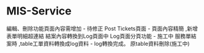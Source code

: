 # MIS-Service

編輯、刪除功能頁面內容需增加 - 待修正
Post Tickets頁面 - 頁面內容精簡 ,新增表單明細超連結
結案內容轉換到Log頁面中
Log頁面分頁功能 - 施工中
服務單結案時 ,table工單資料轉換成log資料 - log轉換完成。 原table資料刪除(施工中)
